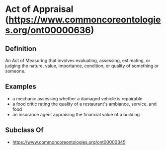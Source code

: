 # Act of Appraisal (https://www.commoncoreontologies.org/ont00000636)

## Definition
An Act of Measuring that involves evaluating, assessing, estimating, or judging the nature, value, importance, condition, or quality of something or someone.

## Examples
- a mechanic assessing whether a damaged vehicle is repairable
- a food critic rating the quality of a restaurant's ambiance, service, and food
- an insurance agent appraising the financial value of a building

## Subclass Of
- https://www.commoncoreontologies.org/ont00000345

